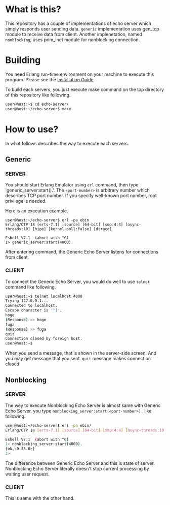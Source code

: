 What is this?
=============

This repository has a couple of implementations of echo server which simply responds user sending data. `generic` implementation uses gen_tcp module to receive data from client. Another implenetation, named `nonblocking`, uses prim_inet module for nonblocking connection. 

Building
========
You need Erlang run-time environment on your machine to execute this program. Please see the [Installation Guide](http://www.erlang.org/doc/installation_guide/INSTALL.html).

To build each servers, you just execute make command on the top directory of this repository like following.
```bash
user@host:~$ cd echo-server/
user@host:~/echo-server$ make
```

How to use?
===========
In what follows describes the way to execute each servers.

Generic
-------
### SERVER
You should start Erlang Emulator using `erl` command, then type 'generic_server:start(<port-number>).'. The `<port-number>` is arbitrary number which describes TCP port number. If you specify well-known port number, root privilege is needed.

Here is an execution example.
```
user@host:~/echo-server$ erl -pa ebin
Erlang/OTP 18 [erts-7.1] [source] [64-bit] [smp:4:4] [async-threads:10] [hipe] [kernel-poll:false] [dtrace]

Eshell V7.1  (abort with ^G)
1> generic_server:start(4000).
```

After entering command, the Generic Echo Server listens for connections from client.

### CLIENT
To connect the Generic Echo Server, you would do well to use `telnet` command like following.
```bash
user@host:~$ telnet localhost 4000
Trying 127.0.0.1...
Connected to localhost.
Escape character is '^]'.
hoge
(Response) >> hoge
fuga
(Response) >> fuga
quit
Connection closed by foreign host.
user@host:~$
```
When you send a message, that is shown in the server-side screen. And you may get message that you sent. `quit` message makes connection closed.

Nonblocking
-----------
### SERVER
The wey to execute Nonblocking Echo Server is almost same with Generic Echo Server. you type `nonblocking_server:start(<port-number>).` like following.
```bash
user@host:~/echo-server$ erl -pa ebin/
Erlang/OTP 18 [erts-7.1] [source] [64-bit] [smp:4:4] [async-threads:10] [hipe] [kernel-poll:false] [dtrace]

Eshell V7.1  (abort with ^G)
1> nonblocking_server:start(4000).
{ok,<0.35.0>}
2> 
```
The difference between Generic Echo Server and this is state of server. Nonblocking Echo Server literally doesn't stop current processing by waiting user request.

### CLIENT
This is same with the other hand.

